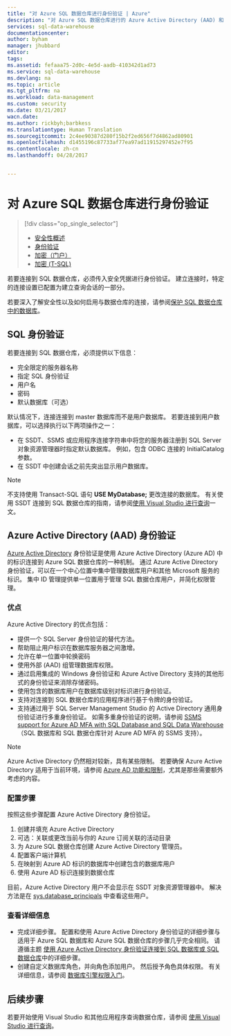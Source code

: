 ```yaml
---
title: "对 Azure SQL 数据仓库进行身份验证 | Azure"
description: "对 Azure SQL 数据仓库进行的 Azure Active Directory (AAD) 和 SQL Server 身份验证。"
services: sql-data-warehouse
documentationcenter: 
author: byham
manager: jhubbard
editor: 
tags: 
ms.assetid: fefaaa75-2d0c-4e5d-aadb-410342d1ad73
ms.service: sql-data-warehouse
ms.devlang: na
ms.topic: article
ms.tgt_pltfrm: na
ms.workload: data-management
ms.custom: security
ms.date: 03/21/2017
wacn.date: 
ms.author: rickbyh;barbkess
ms.translationtype: Human Translation
ms.sourcegitcommit: 2c4ee90387d280f15b2f2ed656f7d4862ad80901
ms.openlocfilehash: d1455196c87733af77ea97ad11915297452e7f95
ms.contentlocale: zh-cn
ms.lasthandoff: 04/28/2017


---
```


# <a name="authentication-to-azure-sql-data-warehouse"></a>对 Azure SQL 数据仓库进行身份验证

> [!div class="op_single_selector"]
> * [安全性概述](sql-data-warehouse-overview-manage-security.md)
> * [身份验证](sql-data-warehouse-authentication.md)
> * [加密（门户）](sql-data-warehouse-encryption-tde.md)
> * [加密 (T-SQL)](sql-data-warehouse-encryption-tde-tsql.md)
> 
> 

若要连接到 SQL 数据仓库，必须传入安全凭据进行身份验证。 建立连接时，特定的连接设置已配置为建立查询会话的一部分。  

若要深入了解安全性以及如何启用与数据仓库的连接，请参阅[保护 SQL 数据仓库中的数据库][Secure a database in SQL Data Warehouse]。

## <a name="sql-authentication"></a>SQL 身份验证
若要连接到 SQL 数据仓库，必须提供以下信息：

* 完全限定的服务器名称
* 指定 SQL 身份验证
* 用户名
* 密码
* 默认数据库（可选）

默认情况下，连接连接到 master 数据库而不是用户数据库。 若要连接到用户数据库，可以选择执行以下两项操作之一：

* 在 SSDT、SSMS 或应用程序连接字符串中将您的服务器注册到 SQL Server 对象资源管理器时指定默认数据库。 例如，包含 ODBC 连接的 InitialCatalog 参数。
* 在 SSDT 中创建会话之前先突出显示用户数据库。

> [!NOTE]
> 不支持使用 Transact-SQL 语句 **USE MyDatabase;** 更改连接的数据库。 有关使用 SSDT 连接到 SQL 数据仓库的指南，请参阅[使用 Visual Studio 进行查询][Query with Visual Studio]一文。
> 
> 

## <a name="azure-active-directory-aad-authentication"></a>Azure Active Directory (AAD) 身份验证

[Azure Active Directory][What is Azure Active Directory] 身份验证是使用 Azure Active Directory (Azure AD) 中的标识连接到 Azure SQL 数据仓库的一种机制。 通过 Azure Active Directory 身份验证，可以在一个中心位置中集中管理数据库用户和其他 Microsoft 服务的标识。 集中 ID 管理提供单一位置用于管理 SQL 数据仓库用户，并简化权限管理。 

### <a name="benefits"></a>优点

Azure Active Directory 的优点包括：

* 提供一个 SQL Server 身份验证的替代方法。
* 帮助阻止用户标识在数据库服务器之间激增。
* 允许在单一位置中轮换密码
* 使用外部 (AAD) 组管理数据库权限。
* 通过启用集成的 Windows 身份验证和 Azure Active Directory 支持的其他形式的身份验证来消除存储密码。
* 使用包含的数据库用户在数据库级别对标识进行身份验证。
* 支持对连接到 SQL 数据仓库的应用程序进行基于令牌的身份验证。
* 支持通过用于 SQL Server Management Studio 的 Active Directory 通用身份验证进行多重身份验证。 如需多重身份验证的说明，请参阅 [SSMS support for Azure AD MFA with SQL Database and SQL Data Warehouse](../sql-database/sql-database-ssms-mfa-authentication.md)（SQL 数据库和 SQL 数据仓库针对 Azure AD MFA 的 SSMS 支持）。

> [!NOTE]
> Azure Active Directory 仍然相对较新，具有某些限制。 若要确保 Azure Active Directory 适用于当前环境，请参阅 [Azure AD 功能和限制][Azure AD features and limitations]，尤其是那些需要额外考虑的内容。
> 
> 

### <a name="configuration-steps"></a>配置步骤

按照这些步骤配置 Azure Active Directory 身份验证。

1. 创建并填充 Azure Active Directory
2. 可选：关联或更改当前与你的 Azure 订阅关联的活动目录
3. 为 Azure SQL 数据仓库创建 Azure Active Directory 管理员。
4. 配置客户端计算机
5. 在映射到 Azure AD 标识的数据库中创建包含的数据库用户
6. 使用 Azure AD 标识连接到数据仓库

目前，Azure Active Directory 用户不会显示在 SSDT 对象资源管理器中。 解决方法是在 [sys.database_principals](https://msdn.microsoft.com/library/ms187328.aspx) 中查看这些用户。

### <a name="find-the-details"></a>查看详细信息
* 完成详细步骤。 配置和使用 Azure Active Directory 身份验证的详细步骤与适用于 Azure SQL 数据库和 Azure SQL 数据仓库的步骤几乎完全相同。 请遵循主题 [使用 Azure Active Directory 身份验证连接到 SQL 数据库或 SQL 数据仓库](../sql-database/sql-database-aad-authentication.md)中的详细步骤。
* 创建自定义数据库角色，并向角色添加用户。 然后授予角色具体权限。 有关详细信息，请参阅 [数据库引擎权限入门](https://msdn.microsoft.com/library/mt667986.aspx)。

## <a name="next-steps"></a>后续步骤

若要开始使用 Visual Studio 和其他应用程序查询数据仓库，请参阅 [使用 Visual Studio 进行查询][Query with Visual Studio]。

<!-- Article references -->
[Secure a database in SQL Data Warehouse]: ./sql-data-warehouse-overview-manage-security.md
[Query with Visual Studio]: ./sql-data-warehouse-query-visual-studio.md
[What is Azure Active Directory]: ../active-directory/active-directory-whatis.md
[Azure AD features and limitations]: ../sql-database/sql-database-aad-authentication.md#azure-ad-features-and-limitations
